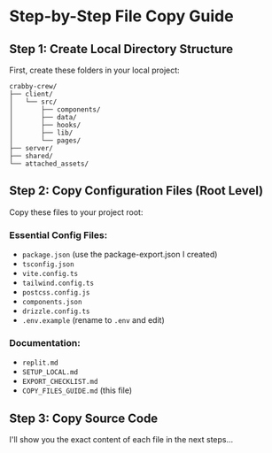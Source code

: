 # Step-by-Step File Copy Guide

## Step 1: Create Local Directory Structure

First, create these folders in your local project:

```
crabby-crew/
├── client/
│   └── src/
│       ├── components/
│       ├── data/
│       ├── hooks/
│       ├── lib/
│       └── pages/
├── server/
├── shared/
└── attached_assets/
```

## Step 2: Copy Configuration Files (Root Level)

Copy these files to your project root:

### Essential Config Files:
- `package.json` (use the package-export.json I created)
- `tsconfig.json`
- `vite.config.ts`
- `tailwind.config.ts`
- `postcss.config.js`
- `components.json`
- `drizzle.config.ts`
- `.env.example` (rename to `.env` and edit)

### Documentation:
- `replit.md`
- `SETUP_LOCAL.md`
- `EXPORT_CHECKLIST.md`
- `COPY_FILES_GUIDE.md` (this file)

## Step 3: Copy Source Code

I'll show you the exact content of each file in the next steps...